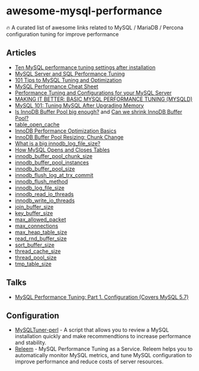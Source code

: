 # awesome-mysql-performance
🔥 A curated list of awesome links related to MySQL / MariaDB / Percona configuration tuning for improve performance

## Articles

- [Ten MySQL performance tuning settings after installation](https://www.percona.com/blog/2014/01/28/10-mysql-performance-tuning-settings-after-installation/)
- [MySQL Server and SQL Performance Tuning](https://www.oracle.com/technetwork/community/developer-day/mysql-performance-tuning-403029.pdf)
- [101 Tips to MySQL Tuning and Optimization](https://www.monitis.com/blog/101-tips-to-mysql-tuning-and-optimization/)
- [MySQL Performance Cheat Sheet](https://severalnines.com/database-blog/mysql-performance-cheat-sheet)
- [Performance Tuning and Configurations for your MySQL Server](https://www.universalclass.com/articles/computers/performance-tuning-and-configurations-for-your-mysql-server.htm)
- [MAKING IT BETTER: BASIC MYSQL PERFORMANCE TUNING (MYSQLD)](https://mediatemple.net/community/products/dv/204404044/making-it-better%3A-basic-mysql-performance-tuning-(mysqld))
- [MySQL 101: Tuning MySQL After Upgrading Memory](https://www.percona.com/blog/2020/09/30/mysql-101-tuning-mysql-after-upgrading-memory/)
- [Is InnoDB Buffer Pool big enough?](https://vettabase.com/blog/is-innodb-buffer-pool-big-enough/) and [Can we shrink InnoDB Buffer Pool?](https://vettabase.com/blog/can-we-shrink-innodb-buffer-pool/)
- [table_open_cache](https://releem.com/docs/mysql-performance-tuning/table_open_cache)
- [InnoDB Performance Optimization Basics](https://www.percona.com/blog/2013/09/20/innodb-performance-optimization-basics-updated/)
- [InnoDB Buffer Pool Resizing: Chunk Change](https://www.percona.com/blog/2018/06/19/chunk-change-innodb-buffer-pool-resizing/)
- [What is a big innodb_log_file_size?](https://www.percona.com/blog/2016/05/31/what-is-a-big-innodb_log_file_size/)
- [How MySQL Opens and Closes Tables](https://dev.mysql.com/doc/refman/5.7/en/table-cache.html)
- [innodb_buffer_pool_chunk_size](https://releem.com/docs/mysql-performance-tuning/innodb_buffer_pool_chunk_size)
- [innodb_buffer_pool_instances](https://releem.com/docs/mysql-performance-tuning/innodb_buffer_pool_instances)
- [innodb_buffer_pool_size](https://releem.com/docs/mysql-performance-tuning/innodb_buffer_pool_size)
- [innodb_flush_log_at_trx_commit](https://releem.com/docs/mysql-performance-tuning/innodb_flush_log_at_trx_commit)
- [innodb_flush_method](https://releem.com/docs/mysql-performance-tuning/innodb_flush_method)
- [innodb_log_file_size](https://releem.com/docs/mysql-performance-tuning/innodb_log_file_size)
- [innodb_read_io_threads](https://releem.com/docs/mysql-performance-tuning/innodb_read_io_threads)
- [innodb_write_io_threads](https://releem.com/docs/mysql-performance-tuning/innodb_write_io_threads)
- [join_buffer_size](https://releem.com/docs/mysql-performance-tuning/join_buffer_size)
- [key_buffer_size](https://releem.com/docs/mysql-performance-tuning/key_buffer_size)
- [max_allowed_packet](https://releem.com/docs/mysql-performance-tuning/max_allowed_packet)
- [max_connections](https://releem.com/docs/mysql-performance-tuning/max_connections)
- [max_heap_table_size](https://releem.com/docs/mysql-performance-tuning/max_heap_table_size)
- [read_rnd_buffer_size](https://releem.com/docs/mysql-performance-tuning/read_rnd_buffer_size)
- [sort_buffer_size](https://releem.com/docs/mysql-performance-tuning/sort_buffer_size)
- [thread_cache_size](https://releem.com/docs/mysql-performance-tuning/thread_cache_size)
- [thread_pool_size](https://releem.com/docs/mysql-performance-tuning/thread_pool_size)
- [tmp_table_size](https://releem.com/docs/mysql-performance-tuning/tmp_table_size)

## Talks

- [MySQL Performance Tuning: Part 1. Configuration (Covers MySQL 5.7)](https://www.youtube.com/watch?v=0CqMv0ucqFA)

## Configuration

- [MySQLTuner-perl](https://github.com/major/MySQLTuner-perl) - A script that allows you to review a MySQL installation quickly and make recommendtions to increase performance and stability.
- [Releem](https://releem.com) - MySQL Performance Tuning as a Service. Releem helps you to automatically monitor MySQL metrics, and tune MySQL configuration to improve performance and reduce costs of server resources.
